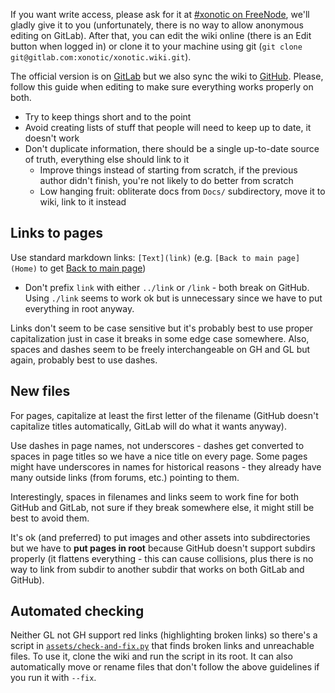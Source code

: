 If you want write access, please ask for it at [#xonotic on FreeNode](https://webchat.freenode.net/), we'll gladly give it to you (unfortunately, there is no way to allow anonymous editing on GitLab). After that, you can edit the wiki online (there is an Edit button when logged in) or clone it to your machine using git (`git clone git@gitlab.com:xonotic/xonotic.wiki.git`).

The official version is on [GitLab](https://gitlab.com/xonotic/xonotic/wikis/home) but we also sync the wiki to [GitHub](https://github.com/xonotic/xonotic/wiki). Please, follow this guide when editing to make sure everything works properly on both.

- Try to keep things short and to the point
- Avoid creating lists of stuff that people will need to keep up to date, it doesn't work
- Don't duplicate information, there should be a single up-to-date source of truth, everything else should link to it
    - Improve things instead of starting from scratch, if the previous author didn't finish, you're not likely to do better from scratch
    - Low hanging fruit: obliterate docs from `Docs/` subdirectory, move it to wiki, link to it instead


Links to pages
--------------

Use standard markdown links: `[Text](link)` (e.g. `[Back to main page](Home)` to get [Back to main page](Home))

- Don't prefix `link` with either `../link` or `/link` - both break on GitHub. Using `./link` seems to work ok but is unnecessary since we have to put everything in root anyway.

Links don't seem to be case sensitive but it's probably best to use proper capitalization just in case it breaks in some edge case somewhere. Also, spaces and dashes seem to be freely interchangeable on GH and GL but again, probably best to use dashes.


New files
---------

For pages, capitalize at least the first letter of the filename (GitHub doesn't capitalize titles automatically, GitLab will do what it wants anyway).

Use dashes in page names, not underscores - dashes get converted to spaces in page titles so we have a nice title on every page. Some pages might have underscores in names for historical reasons - they already have many outside links (from forums, etc.) pointing to them.

Interestingly, spaces in filenames and links seem to work fine for both GitHub and GitLab, not sure if they break somewhere else, it might still be best to avoid them.

It's ok (and preferred) to put images and other assets into subdirectories but we have to **put pages in root** because GitHub doesn't support subdirs properly (it flattens everything - this can cause collisions, plus there is no way to link from subdir to another subdir that works on both GitLab and GitHub).


Automated checking
-------------------

Neither GL not GH support red links (highlighting broken links) so there's a script in [`assets/check-and-fix.py`](assets/check-and-fix.py) that finds broken links and unreachable files. To use it, clone the wiki and run the script in its root. It can also automatically move or rename files that don't follow the above guidelines if you run it with `--fix`.
